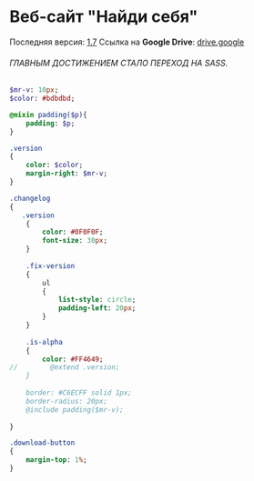 # Веб-сайт "Найди себя"

Последняя версия: [1.7](https://drive.google.com/drive/folders/1PEYafJkPn3FRDzavtrz-W1OlMiWL164g "1.7")
Ссылка на **Google Drive**: [drive.google](https://drive.google.com/drive/folders/1BgcGTCJqrJJ_PbVH4EhBuQ3eXZiHzXXq "drive.google")

###### ГЛАВНЫМ ДОСТИЖЕНИЕМ СТАЛО ПЕРЕХОД НА SASS.
```sass
$mr-v: 10px;
$color: #bdbdbd;

@mixin padding($p){
    padding: $p;
}

.version 
{
    color: $color;
    margin-right: $mr-v;
}

.changelog
{
   .version
    {
        color: #0F0F0F;
        font-size: 30px;
    }
    
    .fix-version
    {
        ul
        {
            list-style: circle;
            padding-left: 20px;
        }
    }
    
    .is-alpha
    {
        color: #FF4649;
//        @extend .version;
    }
    
    border: #C6ECFF solid 1px;
    border-radius: 20px;
    @include padding($mr-v);
            
}

.download-button
{
    margin-top: 1%;
}
```
